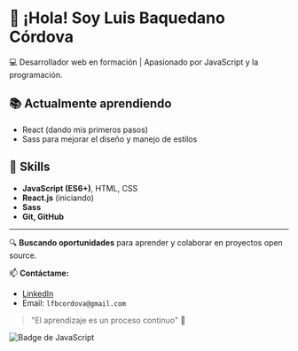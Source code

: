 # 👋 ¡Hola! Soy Luis Baquedano Córdova

💻 Desarrollador web en formación | Apasionado por JavaScript y la programación.

## 📚 Actualmente aprendiendo
- React (dando mis primeros pasos)
- Sass para mejorar el diseño y manejo de estilos

## 📌 Skills
- **JavaScript (ES6+)**, HTML, CSS
- **React.js** (iniciando)
- **Sass**
- **Git, GitHub**

---

🔍 **Buscando oportunidades** para aprender y colaborar en proyectos open source.

📫 **Contáctame:**
- [LinkedIn](https://www.linkedin.com/in/luis-fernando-baquedano-cordova-5728721a0/)
- Email: `lfbcordova@gmail.com`

> "El aprendizaje es un proceso continuo" 🚀

![Badge de JavaScript](https://img.shields.io/badge/JavaScript-F7DF1E?logo=javascript&logoColor=black)
